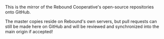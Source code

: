 This is the mirror of the Rebound Cooperative's open-source repositories onto GitHub.

The master copies reside on Rebound's own servers, but pull requests can still be made here on GitHub and will be reviewed and synchronized into the main origin if accepted!

